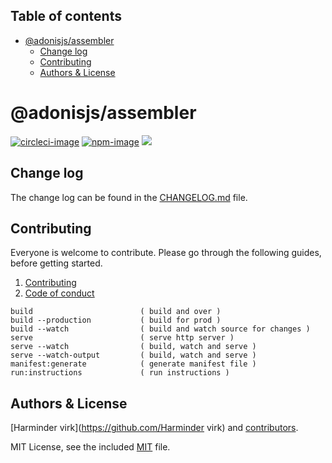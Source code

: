 <!-- START doctoc generated TOC please keep comment here to allow auto update -->
<!-- DON'T EDIT THIS SECTION, INSTEAD RE-RUN doctoc TO UPDATE -->
## Table of contents

- [@adonisjs/assembler](#adonisjsassembler)
  - [Change log](#change-log)
  - [Contributing](#contributing)
  - [Authors & License](#authors--license)

<!-- END doctoc generated TOC please keep comment here to allow auto update -->

# @adonisjs/assembler

[![circleci-image]][circleci-url]
[![npm-image]][npm-url]
![](https://img.shields.io/badge/Typescript-294E80.svg?style=for-the-badge&logo=typescript)

## Change log

The change log can be found in the [CHANGELOG.md](CHANGELOG.md) file.

## Contributing

Everyone is welcome to contribute. Please go through the following guides, before getting started.

1. [Contributing](https://adonisjs.com/contributing)
2. [Code of conduct](https://adonisjs.com/code-of-conduct)


```
build                        ( build and over )
build --production           ( build for prod )
build --watch                ( build and watch source for changes )
serve                        ( serve http server )
serve --watch                ( build, watch and serve )
serve --watch-output         ( build, watch and serve )
manifest:generate            ( generate manifest file )
run:instructions             ( run instructions )
```

## Authors & License
[Harminder virk](https://github.com/Harminder virk) and [contributors](https://github.com/git@github.com/adonisjs/graphs/contributors).

MIT License, see the included [MIT](LICENSE.md) file.

[circleci-image]: https://img.shields.io/circleci/project/github/git@github.com/adonisjs/master.svg?style=for-the-badge&logo=circleci
[circleci-url]: https://circleci.com/gh/git@github.com/adonisjs "circleci"

[npm-image]: https://img.shields.io/npm/v/@adonisjs/assembler.svg?style=for-the-badge&logo=npm
[npm-url]: https://npmjs.org/package/@adonisjs/assembler "npm"

